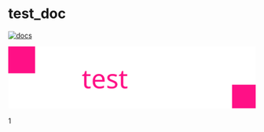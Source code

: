 # test_doc

[![docs](https://img.shields.io/badge/docs-dev-blue.svg)](https://artememelin.github.io/doc_test/dev/)

![header](docs/template_test.svg)

1
